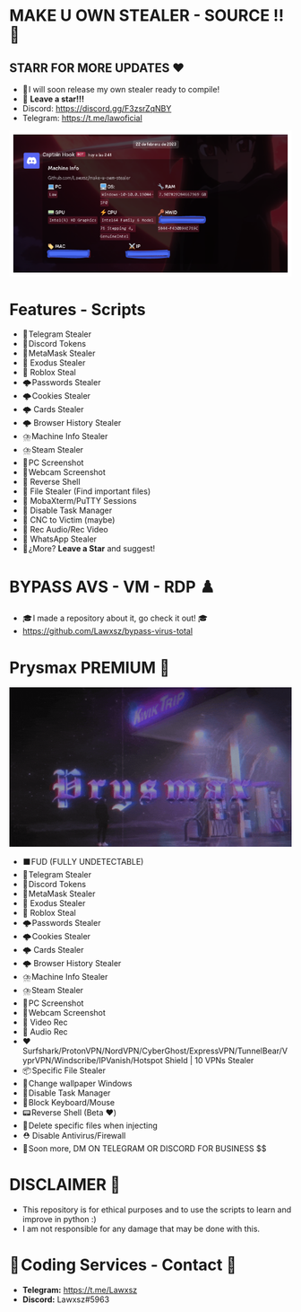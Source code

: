 # MAKE U OWN STEALER - SOURCE !! 🚀
## STARR FOR MORE UPDATES ❤️ 
- 🎄 I will soon release my own stealer ready to compile!
- 🌟 **Leave a star!!!**
- Discord: https://discord.gg/F3zsrZqNBY
- Telegram: https://t.me/lawoficial

![machine-info](machine-info.png)

# Features - Scripts
- 🚀 Telegram Stealer 
- 🚀 Discord Tokens
- 🚀 MetaMask Stealer
- 🚀 Exodus Stealer
- 🚀 Roblox Steal
- 🌩️ Passwords Stealer
- 🌩️ Cookies Stealer
- 🌩️ Cards Stealer
- 🌩️ Browser History Stealer
- ⛈️ Machine Info Stealer
- ⛈️ Steam Stealer
- 📸 PC Screenshot
- 📸 Webcam Screenshot
- 🛑 Reverse Shell
- 🛑 File Stealer (Find important files)
- 🛑 MobaXterm/PuTTY Sessions
- 🛑 Disable Task Manager
- 🛑 CNC to Victim (maybe)
- 🛑 Rec Audio/Rec Video
- 🛑 WhatsApp Stealer
- 🌟 ¿More? **Leave a Star** and suggest!

# BYPASS AVS - VM - RDP ♟️ 
- 🎓 I made a repository about it, go check it out! 🎓 
- https://github.com/Lawxsz/bypass-virus-total
# Prysmax PREMIUM 💽 
![prysmax_banner.gif](prysmax_banner.gif)
- ⬛ FUD (FULLY UNDETECTABLE)
- 🚀 Telegram Stealer 
- 🚀 Discord Tokens
- 🚀 MetaMask Stealer
- 🚀 Exodus Stealer
- 🚀 Roblox Steal
- 🌩️ Passwords Stealer
- 🌩️ Cookies Stealer
- 🌩️ Cards Stealer
- 🌩️ Browser History Stealer
- ⛈️ Machine Info Stealer
- ⛈️ Steam Stealer
- 📸 PC Screenshot
- 📸 Webcam Screenshot
- 📸 Video Rec
- 📸 Audio Rec
- ❤️ Surfshark/ProtonVPN/NordVPN/CyberGhost/ExpressVPN/TunnelBear/VyprVPN/Windscribe/IPVanish/Hotspot Shield | 10 VPNs Stealer
- 📦 Specific File Stealer
- 🧮 Change wallpaper Windows
- 🔕 Disable Task Manager
- 🔕 Block Keyboard/Mouse
- 📟 Reverse Shell (Beta ❤️)
- 🧪 Delete specific files when injecting
- ⛑️ Disable Antivirus/Firewall
- 💸 Soon more, DM ON TELEGRAM OR DISCORD FOR BUSINESS $$
# DISCLAIMER 📛 
- This repository is for ethical purposes and to use the scripts to learn and improve in python :)
- I am not responsible for any damage that may be done with this.

# 🔰 Coding Services - Contact 🔰 
- **Telegram:** https://t.me/Lawxsz
- **Discord:** Lawxsz#5963
